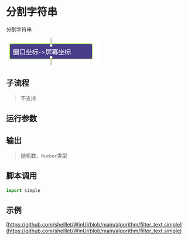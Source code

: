# 分割字符串 
分割字符串

![action](./images/2022-11-17_184608.png ':size=90%')

## 子流程

> 不支持

## 运行参数




## 输出

> 随机数，`Number`类型


## 脚本调用

```python
import simple


```

## 示例

[https://github.com/shelllet/WinUi/blob/main/algorithm/filter_text.simple](https://github.com/shelllet/WinUi/blob/main/algorithm/filter_text.simple)
